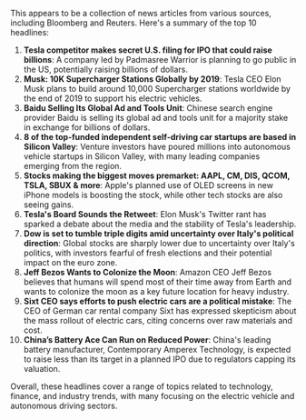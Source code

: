 This appears to be a collection of news articles from various sources, including Bloomberg and Reuters. Here's a summary of the top 10 headlines:

1. **Tesla competitor makes secret U.S. filing for IPO that could raise billions**: A company led by Padmasree Warrior is planning to go public in the US, potentially raising billions of dollars.
2. **Musk: 10K Supercharger Stations Globally by 2019**: Tesla CEO Elon Musk plans to build around 10,000 Supercharger stations worldwide by the end of 2019 to support his electric vehicles.
3. **Baidu Selling Its Global Ad and Tools Unit**: Chinese search engine provider Baidu is selling its global ad and tools unit for a majority stake in exchange for billions of dollars.
4. **8 of the top-funded independent self-driving car startups are based in Silicon Valley**: Venture investors have poured millions into autonomous vehicle startups in Silicon Valley, with many leading companies emerging from the region.
5. **Stocks making the biggest moves premarket: AAPL, CM, DIS, QCOM, TSLA, SBUX & more**: Apple's planned use of OLED screens in new iPhone models is boosting the stock, while other tech stocks are also seeing gains.
6. **Tesla's Board Sounds the Retweet**: Elon Musk's Twitter rant has sparked a debate about the media and the stability of Tesla's leadership.
7. **Dow is set to tumble triple digits amid uncertainty over Italy's political direction**: Global stocks are sharply lower due to uncertainty over Italy's politics, with investors fearful of fresh elections and their potential impact on the euro zone.
8. **Jeff Bezos Wants to Colonize the Moon**: Amazon CEO Jeff Bezos believes that humans will spend most of their time away from Earth and wants to colonize the moon as a key future location for heavy industry.
9. **Sixt CEO says efforts to push electric cars are a political mistake**: The CEO of German car rental company Sixt has expressed skepticism about the mass rollout of electric cars, citing concerns over raw materials and cost.
10. **China’s Battery Ace Can Run on Reduced Power**: China's leading battery manufacturer, Contemporary Amperex Technology, is expected to raise less than its target in a planned IPO due to regulators capping its valuation.

Overall, these headlines cover a range of topics related to technology, finance, and industry trends, with many focusing on the electric vehicle and autonomous driving sectors.